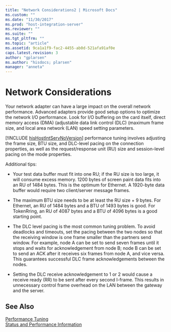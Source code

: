 ```yaml
---
title: "Network Considerations2 | Microsoft Docs"
ms.custom: ""
ms.date: "11/30/2017"
ms.prod: "host-integration-server"
ms.reviewer: ""
ms.suite: ""
ms.tgt_pltfrm: ""
ms.topic: "article"
ms.assetid: 9ca1a1f9-fac2-4455-ab0d-521afa91af0e
caps.latest.revision: 3
author: "gplarsen"
ms.author: "hisdocs; plarsen"
manager: "anneta"
---
```

# Network Considerations
Your network adapter can have a large impact on the overall network performance. Advanced adapters provide good setup options to optimize the network I/O performance. Look for I/O buffering on the card itself, direct memory access (DMA) (adjustable data link control (DLC) (maximum frame size, and local area network (LAN) speed setting parameters.  
  
 [!INCLUDE [hisHostIntServNoVersion](../includes/hishostintservnoversion-md.md)] performance tuning involves adjusting the frame size, BTU size, and DLC-level pacing on the connection properties, as well as the request/response unit (RU) size and session-level pacing on the mode properties.  
  
 Additional tips:  
  
-   Your test data buffer must fit into one RU; if the RU size is too large, it will consume excess memory. 1200 bytes of screen paint data fits into an RU of 1484 bytes. This is the optimum for Ethernet. A 1920-byte data buffer would require two client/server message frames.  
  
-   The maximum BTU size needs to be at least the RU size + 9 bytes. For Ethernet, an RU of 1484 bytes and a BTU of 1493 bytes is good. For TokenRring, an RU of 4087 bytes and a BTU of 4096 bytes is a good starting point.  
  
-   The DLC level pacing is the most common tuning problem. To avoid deadlocks and timeouts, set the pacing between the two nodes so that the receiving window is one frame smaller than the partners send window. For example, node A can be set to send seven frames until it stops and waits for acknowledgement from node B; node B can be set to send an ACK after it receives six frames from node A, and vice versa. This guarantees successful DLC frame acknowledgements between the nodes.  
  
-   Setting the DLC receive acknowledgement to 1 or 2 would cause a receive ready (RR) to be sent after every second I-frame. This results in unnecessary control frame overhead on the LAN between the gateway and the server.  
  
## See Also  
 [Performance Tuning](../core/performance-tuning2.md)   
 [Status and Performance Information](../core/status-and-performance-information1.md)
